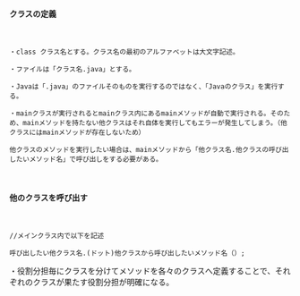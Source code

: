 #### クラスの定義
</br>

```
・class クラス名とする。クラス名の最初のアルファベットは大文字記述。

・ファイルは「クラス名.java」とする。

・Javaは「.java」のファイルそのものを実行するのではなく、「Javaのクラス」を実行する。

・mainクラスが実行されるとmainクラス内にあるmainメソッドが自動で実行される。そのため、mainメソッドを持たない他クラスはそれ自体を実行してもエラーが発生してしまう。（他クラスにはmainメソッドが存在しないため）

他クラスのメソッドを実行したい場合は、mainメソッドから「他クラス名.他クラスの呼び出したいメソッド名」で呼び出しをする必要がある。
```

</br>

#### 他のクラスを呼び出す
</br>

```
//メインクラス内で以下を記述

呼び出したい他クラス名.(ドット)他クラスから呼び出したいメソッド名（）;
```

・役割分担毎にクラスを分けてメソッドを各々のクラスへ定義することで、それぞれのクラスが果たす役割分担が明確になる。
